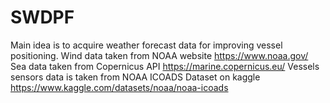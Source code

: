 # SWDPF
Main idea is to acquire weather forecast data for improving vessel positioning. 
Wind data taken from NOAA website https://www.noaa.gov/
Sea data taken from Copernicus API https://marine.copernicus.eu/ 
Vessels sensors data is taken from NOAA ICOADS Dataset on kaggle https://www.kaggle.com/datasets/noaa/noaa-icoads
